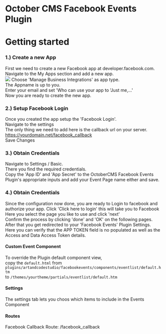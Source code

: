 # October CMS Facebook Events Plugin

# Getting started
### 1.) Create a new App
First we need to create a new Facebook app at developer.facebook.com.  
Navigate to the My Apps section and add a new app.  
![](https://github.com/ArtCodeStudio/facebookevents-october-plugin/blob/master/docs/images/Add_new_App.png)
Choose 'Manage Business Integrations' as app type.  
The Appname is up to you.  
Enter your email and set 'Who can use your app to 'Just me,...'  
Now you are ready to create the new app.  

### 2.) Setup Facebook Login
Once you created the app setup the 'Facebook Login'.  
Navigate to the settings  
The only thing we need to add here is the callback url on your server.  
https://yourdomain.net/facebook_callback  
Save Changes

### 3.) Obtain Credentials
Navigate to Settings / Basic.  
There you find the required credentials.  
Copy the 'App ID' and 'App Secret' to the OctoberCMS Facebook Events Plugin's appropriate inputs and add your Event Page name either and save.  

### 4.) Obtain Credentials
Since the configuration now done, you are ready to Login to facebook and authorize your app.
Click 'Click here to login' this will take you to Facebook  
Here you select the page you like to use and click 'next'  
Confirm the process by clicking 'done' and 'OK' on the following pages.  
After that you get redirected to your 'Facebook Events' Plugin Settings.  
Here you can verify that the APP TOKEN field is no populated as well as the Access and Data Access Token details.  

#### Custom Event Component
To override the Plugin default component view,  
copy the ```default.html``` from ```plugins/artandcodestudio/facebookevents/components/eventlist/default.htm```  
to ```/themes/yourtheme/partials/eventlist/default.htm```

#### Settings
The settings tab lets you choos which items to include in the Events Component


#### Routes
Facebook Callback Route: /facebook_callback